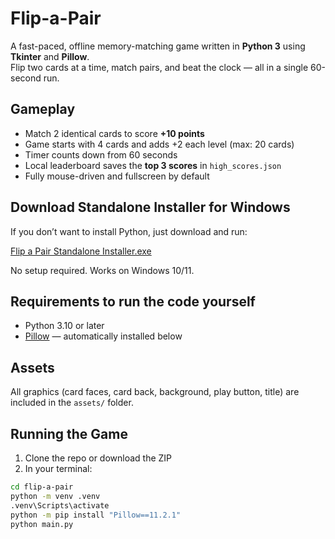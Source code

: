 # Flip-a-Pair

A fast-paced, offline memory-matching game written in **Python 3** using **Tkinter** and **Pillow**.  
Flip two cards at a time, match pairs, and beat the clock — all in a single 60-second run.

## Gameplay

- Match 2 identical cards to score **+10 points**
- Game starts with 4 cards and adds +2 each level (max: 20 cards)
- Timer counts down from 60 seconds
- Local leaderboard saves the **top 3 scores** in `high_scores.json`
- Fully mouse-driven and fullscreen by default

## Download Standalone Installer for Windows

If you don’t want to install Python, just download and run:

[Flip a Pair Standalone Installer.exe](https://github.com/nshengelaia/flip-a-pair/releases/Flip-a-Pair-Standalone-Installer.exe)

No setup required. Works on Windows 10/11.

## Requirements to run the code yourself

- Python 3.10 or later  
- [Pillow](https://pypi.org/project/Pillow/) — automatically installed below

## Assets

All graphics (card faces, card back, background, play button, title) are included in the `assets/` folder.

## Running the Game

1. Clone the repo or download the ZIP  
2. In your terminal:

```bash
cd flip-a-pair
python -m venv .venv
.venv\Scripts\activate    
python -m pip install "Pillow==11.2.1"
python main.py
```




